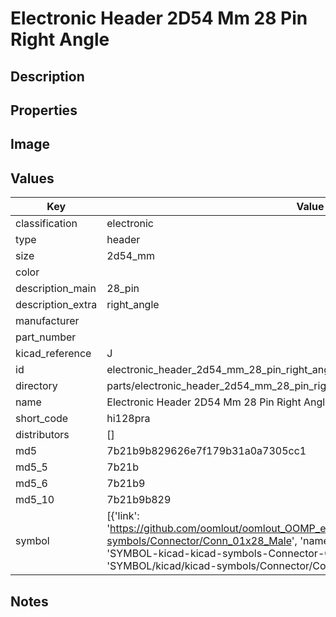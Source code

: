 # Electronic Header 2D54 Mm 28 Pin Right Angle

## Description

## Properties


## Image


## Values

| Key | Value |
| --- | --- |
| classification | electronic |
| type | header |
| size | 2d54_mm |
| color |  |
| description_main | 28_pin |
| description_extra | right_angle |
| manufacturer |  |
| part_number |  |
| kicad_reference | J |
| id | electronic_header_2d54_mm_28_pin_right_angle |
| directory | parts/electronic_header_2d54_mm_28_pin_right_angle |
| name | Electronic Header 2D54 Mm 28 Pin Right Angle |
| short_code | hi128pra |
| distributors | [] |
| md5 | 7b21b9b829626e7f179b31a0a7305cc1 |
| md5_5 | 7b21b |
| md5_6 | 7b21b9 |
| md5_10 | 7b21b9b829 |
| symbol | [{'link': 'https://github.com/oomlout/oomlout_OOMP_eda_V2/tree/main/SYMBOL/kicad/kicad-symbols/Connector/Conn_01x28_Male', 'name': 'Connector : Conn_01x28_Male', 'id': 'SYMBOL-kicad-kicad-symbols-Connector-Conn_01x28_Male', 'directory': 'SYMBOL/kicad/kicad-symbols/Connector/Conn_01x28_Male/'}] |

## Notes

